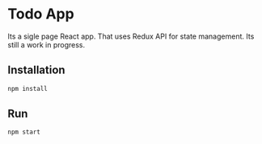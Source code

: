 # Todo App
Its a sigle page React app. That uses Redux API for state management.
Its still a work in progress.

## Installation
```bash
npm install
```

## Run
```bash
npm start
```
